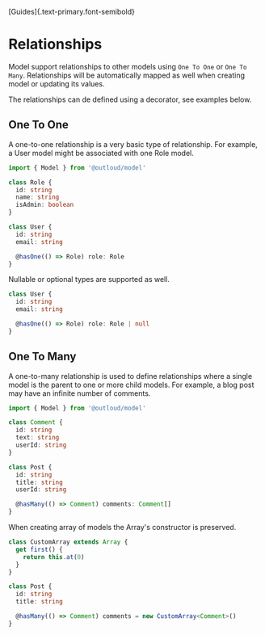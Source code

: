 [Guides]{.text-primary.font-semibold}

# Relationships
Model support relationships to other models using `One To One` or `One To Many`. Relationships will be automatically mapped as well when creating model or updating its values.

The relationships can de defined using a decorator, see examples below.


## One To One
A one-to-one relationship is a very basic type of relationship. For example, a User model might be associated with one Role model.

```ts
import { Model } from '@outloud/model'

class Role {
  id: string
  name: string
  isAdmin: boolean
}

class User {
  id: string
  email: string

  @hasOne(() => Role) role: Role
}
```

Nullable or optional types are supported as well.

```ts
class User {
  id: string
  email: string

  @hasOne(() => Role) role: Role | null
}
```

## One To Many
A one-to-many relationship is used to define relationships where a single model is the parent to one or more child models. For example, a blog post may have an infinite number of comments.

```ts
import { Model } from '@outloud/model'

class Comment {
  id: string
  text: string
  userId: string
}

class Post {
  id: string
  title: string
  userId: string

  @hasMany(() => Comment) comments: Comment[]
}
```

When creating array of models the Array's constructor is preserved.

```ts
class CustomArray extends Array {
  get first() {
    return this.at(0)
  }
}

class Post {
  id: string
  title: string

  @hasMany(() => Comment) comments = new CustomArray<Comment>()
}
```
